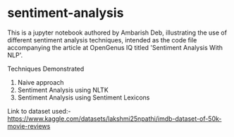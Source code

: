 # sentiment-analysis
This is a jupyter notebook authored by Ambarish Deb, illustrating the use of different sentiment analysis techniques, intended as the code file accompanying the article at OpenGenus IQ titled 'Sentiment Analysis With NLP'. 

Techniques Demonstrated
1. Naive approach
2. Sentiment Analysis using NLTK
3. Sentiment Analysis using Sentiment Lexicons

Link to dataset used:- https://www.kaggle.com/datasets/lakshmi25npathi/imdb-dataset-of-50k-movie-reviews
